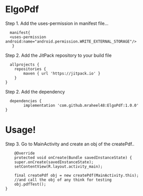 # ElgoPdf 
Step 1. Add the uses-permission in manifest file...
      
      manifest{
      <uses-permission android:name="android.permission.WRITE_EXTERNAL_STORAGE"/>
       }
  
Step 2. Add the JitPack repository to your build file

      allprojects {
		repositories {
			maven { url 'https://jitpack.io' }
		}
	}

Step 2. Add the dependency
      
      dependencies {
	        implementation 'com.github.mraheel48:ElgoPdf:1.0.0'
	}
      
# Usage!
Step 3. Go to MainActivity and create an obj of the createPdf..

    	@Override
    	protected void onCreate(Bundle savedInstanceState) {
    	super.onCreate(savedInstanceState);
    	setContentView(R.layout.activity_main);
	
    	final createPdf obj = new createPdf(MainActivity.this);
    	//and call the obj of any think for testing
    	obj.pdfTest();
    }
	
